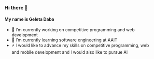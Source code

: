 ### Hi there 👋 
#### My name is Geleta Daba


- 🔭 I’m currently working on competitive programming and web development
- 🌱 I’m currently learning software engineering at AAIT
- ⚡ I would like to advance my skills on competitive programming, web and mobile development and I would also like to pursue AI 

